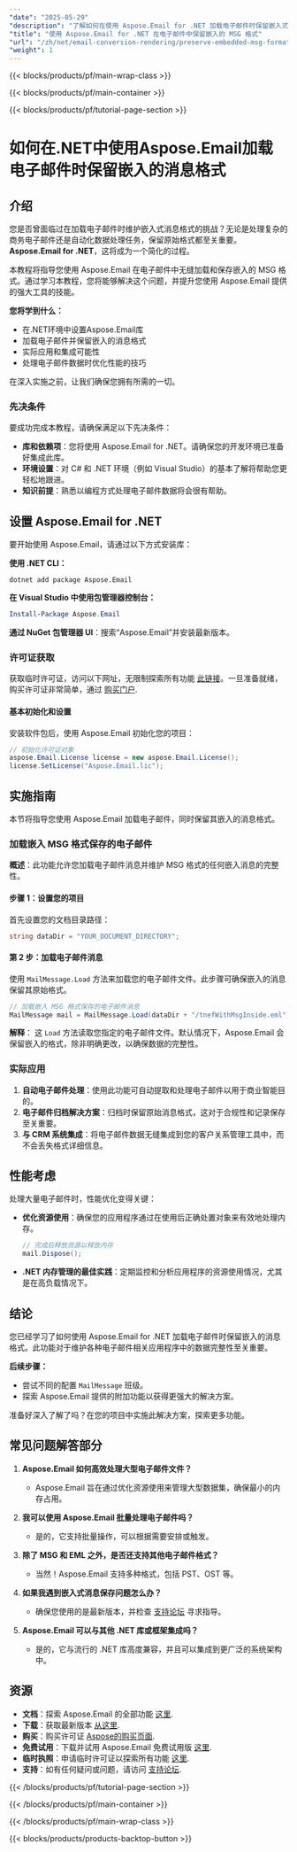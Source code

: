 ```yaml
---
"date": "2025-05-29"
"description": "了解如何在使用 Aspose.Email for .NET 加载电子邮件时保留嵌入式消息格式，确保数据完整性并无缝集成到您的应用程序中。"
"title": "使用 Aspose.Email for .NET 在电子邮件中保留嵌入的 MSG 格式"
"url": "/zh/net/email-conversion-rendering/preserve-embedded-msg-formats-aspose-email-net/"
"weight": 1
---
```


{{< blocks/products/pf/main-wrap-class >}}

{{< blocks/products/pf/main-container >}}

{{< blocks/products/pf/tutorial-page-section >}}
# 如何在.NET中使用Aspose.Email加载电子邮件时保留嵌入的消息格式

## 介绍

您是否曾面临过在加载电子邮件时维护嵌入式消息格式的挑战？无论是处理复杂的商务电子邮件还是自动化数据处理任务，保留原始格式都至关重要。 **Aspose.Email for .NET**，这将成为一个简化的过程。

本教程将指导您使用 Aspose.Email 在电子邮件中无缝加载和保存嵌入的 MSG 格式。通过学习本教程，您将能够解决这个问题，并提升您使用 Aspose.Email 提供的强大工具的技能。

**您将学到什么：**
- 在.NET环境中设置Aspose.Email库
- 加载电子邮件并保留嵌入的消息格式
- 实际应用和集成可能性
- 处理电子邮件数据时优化性能的技巧

在深入实施之前，让我们确保您拥有所需的一切。

### 先决条件

要成功完成本教程，请确保满足以下先决条件：
- **库和依赖项**：您将使用 Aspose.Email for .NET。请确保您的开发环境已准备好集成此库。
- **环境设置**：对 C# 和 .NET 环境（例如 Visual Studio）的基本了解将帮助您更轻松地跟进。
- **知识前提**：熟悉以编程方式处理电子邮件数据将会很有帮助。

## 设置 Aspose.Email for .NET

要开始使用 Aspose.Email，请通过以下方式安装库：

**使用 .NET CLI：**
```shell
dotnet add package Aspose.Email
```

**在 Visual Studio 中使用包管理器控制台：**
```powershell
Install-Package Aspose.Email
```

**通过 NuGet 包管理器 UI**：搜索“Aspose.Email”并安装最新版本。

### 许可证获取

获取临时许可证，访问以下网址，无限制探索所有功能 [此链接](https://purchase.aspose.com/temporary-license/)。一旦准备就绪，购买许可证非常简单，通过 [购买门户](https://purchase。aspose.com/buy).

#### 基本初始化和设置

安装软件包后，使用 Aspose.Email 初始化您的项目：

```csharp
// 初始化许可证对象
aspose.Email.License license = new aspose.Email.License();
license.SetLicense("Aspose.Email.lic");
```

## 实施指南

本节将指导您使用 Aspose.Email 加载电子邮件，同时保留其嵌入的消息格式。

### 加载嵌入 MSG 格式保存的电子邮件

**概述**：此功能允许您加载电子邮件消息并维护 MSG 格式的任何嵌入消息的完整性。

#### 步骤 1：设置您的项目

首先设置您的文档目录路径：

```csharp
string dataDir = "YOUR_DOCUMENT_DIRECTORY";
```

#### 第 2 步：加载电子邮件消息

使用 `MailMessage.Load` 方法来加载您的电子邮件文件。此步骤可确保嵌入的消息保留其原始格式。

```csharp
// 加载嵌入 MSG 格式保存的电子邮件消息
MailMessage mail = MailMessage.Load(dataDir + "/tnefWithMsgInside.eml");
```

**解释**： 这 `Load` 方法读取您指定的电子邮件文件。默认情况下，Aspose.Email 会保留嵌入的格式，除非明确更改，以确保数据的完整性。

### 实际应用

1. **自动电子邮件处理**：使用此功能可自动提取和处理电子邮件以用于商业智能目的。
2. **电子邮件归档解决方案**：归档时保留原始消息格式，这对于合规性和记录保存至关重要。
3. **与 CRM 系统集成**：将电子邮件数据无缝集成到您的客户关系管理工具中，而不会丢失格式详细信息。

## 性能考虑

处理大量电子邮件时，性能优化变得关键：

- **优化资源使用**：确保您的应用程序通过在使用后正确处置对象来有效地处理内存。
  
  ```csharp
  // 完成后释放资源以释放内存
  mail.Dispose();
  ```

- **.NET 内存管理的最佳实践**：定期监控和分析应用程序的资源使用情况，尤其是在高负载情况下。

## 结论

您已经学习了如何使用 Aspose.Email for .NET 加载电子邮件时保留嵌入的消息格式。此功能对于维护各种电子邮件相关应用程序中的数据完整性至关重要。 

**后续步骤：**
- 尝试不同的配置 `MailMessage` 班级。
- 探索 Aspose.Email 提供的附加功能以获得更强大的解决方案。

准备好深入了解了吗？在您的项目中实施此解决方案，探索更多功能。

## 常见问题解答部分

1. **Aspose.Email 如何高效处理大型电子邮件文件？**
   - Aspose.Email 旨在通过优化资源使用来管理大型数据集，确保最小的内存占用。

2. **我可以使用 Aspose.Email 批量处理电子邮件吗？**
   - 是的，它支持批量操作，可以根据需要安排或触发。

3. **除了 MSG 和 EML 之外，是否还支持其他电子邮件格式？**
   - 当然！Aspose.Email 支持多种格式，包括 PST、OST 等。

4. **如果我遇到嵌入式消息保存问题怎么办？**
   - 确保您使用的是最新版本，并检查 [支持论坛](https://forum.aspose.com/c/email/10) 寻求指导。

5. **Aspose.Email 可以与其他 .NET 库或框架集成吗？**
   - 是的，它与流行的 .NET 库高度兼容，并且可以集成到更广泛的系统架构中。

## 资源

- **文档**：探索 Aspose.Email 的全部功能 [这里](https://reference。aspose.com/email/net/).
- **下载**：获取最新版本 [从这里](https://releases。aspose.com/email/net/).
- **购买**：购买许可证 [Aspose的购买页面](https://purchase。aspose.com/buy).
- **免费试用**：下载并试用 Aspose.Email 免费试用版 [这里](https://releases。aspose.com/email/net/).
- **临时执照**：申请临时许可证以探索所有功能 [这里](https://purchase。aspose.com/temporary-license/).
- **支持**：如有任何疑问或问题，请访问 [支持论坛](https://forum。aspose.com/c/email/10).

{{< /blocks/products/pf/tutorial-page-section >}}

{{< /blocks/products/pf/main-container >}}

{{< /blocks/products/pf/main-wrap-class >}}

{{< blocks/products/products-backtop-button >}}